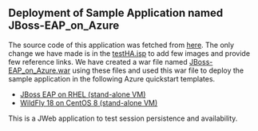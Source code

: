 ## Deployment of Sample Application named JBoss-EAP_on_Azure

The source code of this application was fetched from [here](https://github.com/MyriamFentanes/dukes). The only change we have made is in the [testHA.jsp](https://github.com/Azure/rhel-jboss-templates/blob/master/JBoss-EAP_on_Azure/target/dukes/testHA.jsp) to add few images and provide few reference links. We have created a war file named [JBoss-EAP_on_Azure.war](https://github.com/Azure/rhel-jboss-templates/blob/master/JBoss-EAP_on_Azure/target/JBoss-EAP_on_Azure.war) using these files and used this war file to deploy the sample application in the following Azure quickstart templates.

*  <a href="https://github.com/Azure/azure-quickstart-templates/tree/master/jboss-eap-standalone-rhel" target="_blank"> JBoss EAP on RHEL (stand-alone VM)</a>
*  <a href="https://github.com/Azure/azure-quickstart-templates/tree/master/wildfly-standalone-centos8" target="_blank"> WildFly 18 on CentOS 8 (stand-alone VM)</a>

This is a JWeb application to test session persistence and availability.
